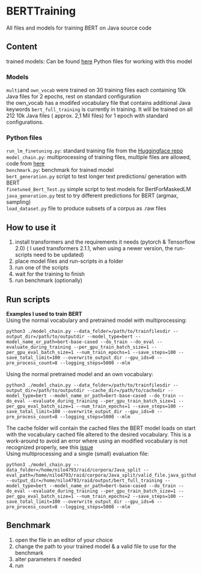 # BERTTraining
All files and models for training BERT on Java source code

## Content
trained models: Can be found [here](https://www.dropbox.com/sh/3rma84xdvwlnkif/AADSzYlI5BnuSIFaWwO58fpea?dl=0)
Python files for working with this model

### Models
`multi`and `own_vocab` were trained on 30 training files each containing 10k Java files for 2 epochs, rest on standard configuration  
the own_vocab has a modifed vocabulary file that contains additional Java keywords
`bert_full_training` is currently in training. It will be trained on all 212 10k Java files ( approx. 2,1 Mil files) for 1 epoch with standard configurations.
### Python files
`run_lm_finetuning.py`: standard training file from the [Huggingface repo](https://github.com/huggingface/transformers)  
`model_chain.py`: multiprocessing of training files, multiple files are allowed, code from [here](https://github.com/EndruK/transformers)  
`benchmark.py`: benchmark for trained model  
`bert_generation.py` script to test longer text predictions/ generation with BERT  
`finetuned_Bert_Test.py` simple script to test models for BertForMaskedLM 
`java_generation.py` test to try different predictions for BERT (argmax, sampling)  
`load_dataset.py` file to produce subsets of a corpus as .raw files    
## How to use it
1. install transformers and the requirements it needs (pytorch & Tensorflow 2.0) ( I used transformers 2.1.1, when using a newer version, the run-scripts need to be updated)
2. place model files and run-scripts in a folder
3. run one of the scripts
4. wait for the training to finish
5. run benchmark (optionally)

## Run scripts
**Examples I used to train BERT**  
Using the normal vocabulary and pretrained model with multiprocessing:  
```
python3 ./model_chain.py --data_folder=/path/to/trainfilesdir --output_dir=/path/to/outputdir --model_type=bert --model_name_or_path=bert-base-cased --do_train --do_eval --evaluate_during_training --per_gpu_train_batch_size=1 --per_gpu_eval_batch_size=1 --num_train_epochs=1 --save_steps=100 --save_total_limit=100 --overwrite_output_dir --gpu_ids=0 --pre_process_count=8 --logging_steps=5000 --mlm

```
Using the normal pretrained model and an own vocabulary:  
```
python3 ./model_chain.py --data_folder=/path/to/trainfilesdir --output_dir=/path/to/outputdir --cache_dir=/path/to/cachedir --model_type=bert --model_name_or_path=bert-base-cased --do_train --do_eval --evaluate_during_training --per_gpu_train_batch_size=1 --per_gpu_eval_batch_size=1 --num_train_epochs=1 --save_steps=100 --save_total_limit=100 --overwrite_output_dir --gpu_ids=0 --pre_process_count=8 --logging_steps=5000 --mlm

```
The cache folder will contain the cached files the BERT model loads on start with the vocabulary cached file altered to the desired vocabulary. This is a work-around to avoid an error where using an modified vocabulary is not recognized properly, see this [issue](https://github.com/huggingface/transformers/issues/1871)  
Using multiprocessing and a single (small) evaluation file:  
```
python3 ./model_chain.py --data_folder=/home/nilo4793/raid/corpora/Java_split --eval_path=/home/nilo4793/raid/corpora/Java_split/valid_file.java_github_1k.raw --output_dir=/home/nilo4793/raid/output/bert_full_training --model_type=bert --model_name_or_path=bert-base-cased --do_train --do_eval --evaluate_during_training --per_gpu_train_batch_size=1 --per_gpu_eval_batch_size=1 --num_train_epochs=2 --save_steps=100 --save_total_limit=100 --overwrite_output_dir --gpu_ids=6 --pre_process_count=8 --logging_steps=5000 --mlm
```
## Benchmark
1. open the file in an editor of your choice
2. change the path to your trained model & a valid file to use for the benchmark
3. alter parameters if needed
4. run 
